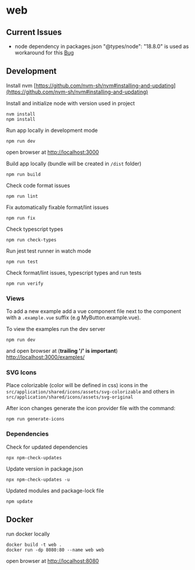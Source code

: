 # web

## Current Issues

* node dependency in packages.json "@types/node": "18.8.0" is used as workaround for this [Bug](https://github.com/vuejs/core/pull/6855)

## Development

Install nvm [https://github.com/nvm-sh/nvm#installing-and-updating](https://github.com/nvm-sh/nvm#installing-and-updating)

Install and initialize node with version used in project
```
nvm install
npm install
```

Run app locally in development mode
```
npm run dev
```
open browser at [http://localhost:3000](http://localhost:3000)

Build app locally (bundle will be created in `/dist` folder)
```
npm run build
```

Check code format issues
```
npm run lint
```

Fix automatically fixable format/lint issues
```
npm run fix
```

Check typescript types
```
npm run check-types
```

Run jest test runner in watch mode
```
npm run test
```

Check format/lint issues, typescript types and run tests
```
npm run verify
```

### Views

To add a new example add a vue component file next to the component with a `.example.vue` suffix (e.g MyButton.example.vue).

To view the examples run the dev server
```
npm run dev
```
and open browser at (**trailing '/' is important**)
[http://localhost:3000/examples/](http://localhost:3000/examples/)

### SVG Icons

Place colorizable (color will be defined in css) icons in the `src/application/shared/icons/assets/svg-colorizable` and others in `src/application/shared/icons/assets/svg-original`

After icon changes generate the icon provider file with the command:
```
npm run generate-icons
```

### Dependencies

Check for updated dependencies
```
npx npm-check-updates
```

Update version in package.json
```
npx npm-check-updates -u
```

Updated modules and package-lock file
```
npm update
```

## Docker

run docker locally
```
docker build -t web .
docker run -dp 8080:80 --name web web
```

open browser at [http://localhost:8080](http://localhost:8080)